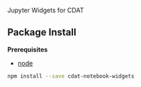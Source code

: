 Jupyter Widgets for CDAT

Package Install
---------------

**Prerequisites**
- [node](http://nodejs.org/)

```bash
npm install --save cdat-notebook-widgets
```
